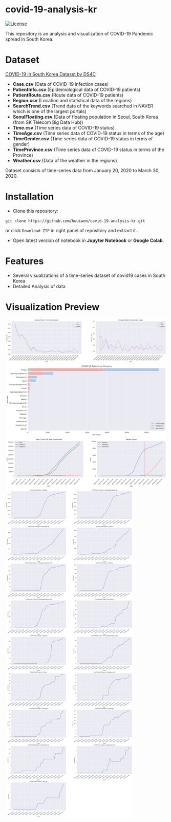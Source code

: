 # covid-19-analysis-kr

[![License](https://img.shields.io/github/license/mashape/apistatus.svg?maxAge=2592000)](https://github.com/hwuiwon/covid-19-analysis-kr/blob/master/LICENSE)

This repository is an analysis and visualization of COVID-19 Pandemic spread in South Korea.

# Dataset

[COVID-19 in South Korea Dataset by DS4C](https://www.kaggle.com/kimjihoo/coronavirusdataset)

*   **Case.csv** (Data of COVID-19 infection cases)
*   **PatientInfo.csv** (Epidemiological data of COVID-19 patients)
*   **PatientRoute.csv** (Route data of COVID-19 patients)
*   **Region.csv** (Location and statistical data of the regions)
*   **SearchTrend.csv** (Trend data of the keywords searched in NAVER which is one of the largest portals)
*   **SeoulFloating.csv** (Data of floating population in Seoul, South Korea (from SK Telecom Big Data Hub))
*   **Time.csv** (Time series data of COVID-19 status)
*   **TimeAge.csv** (Time series data of COVID-19 status in terms of the age)
*   **TimeGender.csv** (Time series data of COVID-19 status in terms of gender)
*   **TimeProvince.csv** (Time series data of COVID-19 status in terms of the Province)
*   **Weather.csv** (Data of the weather in the regions)

Dataset consists of time-series data from January 20, 2020 to March 30, 2020.

# Installation

* Clone this repository:  
```console
git clone https://github.com/hwuiwon/covid-19-analysis-kr.git
```
or click `Download ZIP` in right panel of repository and extract it.
* Open latest version of notebook in **Jupyter Notebook** or **Google Colab**.

# Features

* Several visualizations of a time-series dataset of covid19 cases in South Korea
* Detailed Analysis of data

# Visualization Preview

![Growth and Decease Rate by Gender](graphs/growth_decease_gender.png)
![COVID-19 Cases by Gender](graphs/case_by_province_bar.png)
![COVID-19 Tests Conducted](graphs/covid_test_conducted.png)
![COVID-19 Case Distribution - Line](graphs/case_by_province_line.png)

